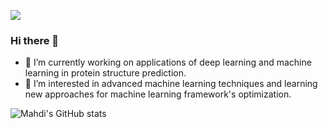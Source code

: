 ![](https://komarev.com/ghpvc/?username=mahdirahbar&style=flat-square)
### Hi there 👋
- 🔭 I’m currently working on applications of deep learning and machine learning in protein structure prediction. 
- 🌱 I’m interested in advanced machine learning techniques and learning new approaches for machine learning framework's optimization. 

<!--
**MahdiRahbar/MahdiRahbar** is a ✨ _special_ ✨ repository because its `README.md` (this file) appears on your GitHub profile.

Here are some ideas to get you started:

- 🔭 I’m currently working on ...
- 🌱 I’m currently learning ...
- 👯 I’m looking to collaborate on ...
- 🤔 I’m looking for help with ...
- 💬 Ask me about ...
- 📫 How to reach me: ...
- 😄 Pronouns: ...
- ⚡ Fun fact: ...
-->

![Mahdi's GitHub stats](https://github-readme-stats.vercel.app/api?username=mahdirahbar&show_icons=true&theme=react )
<!-- ![Top Langs](https://github-readme-stats.vercel.app/api/top-langs/?username=mahdirahbar&layout=compact) -->

<!-- <a href="https://github.com/anuraghazra/MahdiRahbar">
  <img align="center" src="https://github-readme-stats.vercel.app/api?username=mahdirahbar&show_icons=true&theme=react" />
</a> -->
